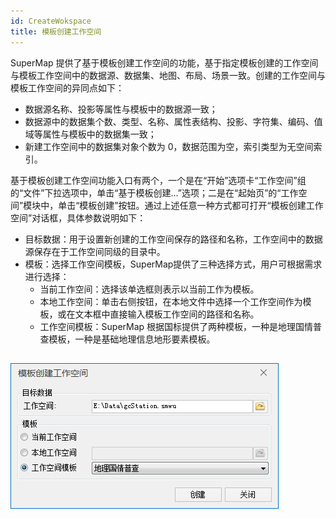 ```yaml
---
id: CreateWokspace
title: 模板创建工作空间
---
```

SuperMap
提供了基于模板创建工作空间的功能，基于指定模板创建的工作空间与模板工作空间中的数据源、数据集、地图、布局、场景一致。创建的工作空间与模板工作空间的异同点如下：

  * 数据源名称、投影等属性与模板中的数据源一致；
  * 数据源中的数据集个数、类型、名称、属性表结构、投影、字符集、编码、值域等属性与模板中的数据集一致；
  * 新建工作空间中的数据集对象个数为 0，数据范围为空，索引类型为无空间索引。

基于模板创建工作空间功能入口有两个，一个是在“开始”选项卡“工作空间”组的“文件”下拉选项中，单击“基于模板创建...”选项；二是在“起始页”的“工作空间”模块中，单击“模板创建”按钮。通过上述任意一种方式都可打开“模板创建工作空间”对话框，具体参数说明如下：

  * 目标数据：用于设置新创建的工作空间保存的路径和名称，工作空间中的数据源保存在于工作空间同级的目录中。
  * 模板：选择工作空间模板，SuperMap提供了三种选择方式，用户可根据需求进行选择： 
    * 当前工作空间：选择该单选框则表示以当前工作为模板。
    * 本地工作空间：单击右侧按钮，在本地文件中选择一个工作空间作为模板，或在文本框中直接输入模板工作空间的路径和名称。
    * 工作空间模板：SuperMap 根据国标提供了两种模板，一种是地理国情普查模板，一种是基础地理信息地形要素模板。  
    
![](img/CreateWorkspaceDia.png)  
---  



